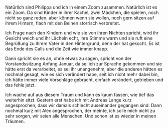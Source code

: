 Natürlich sind Philippa und ich in einem Zoom zusammen. Natürlich ist es ein Zoom. Da sind Kinder in ihrer Kachel, zwei Mädchen, die spielen, noch nicht so ganz reden, aber können wenn sie wollen, noch gern sitzen auf ihrem Hintern, flach mit den Beinen störrisch verbreitet.

Ich Frage nach den Kindern und wie sie von ihren Nichten spricht, wird ihr Gesicht weich und ihr Lächeln echt, ihre Stimme warm und sie ruft eine Begrüßung zu ihrem Vater in den Hintergrund, denn der hat gekocht. Es ist das Ende des Calls und die Zeit wie immer knapp.

Dann spricht sie es an, ohne etwas zu sagen, spricht von der Vorstandssitzung Anfang Januar, da sei ich zur Sprache gekommen und sie hätte erst da verarbeitet, es sei ihr unangenehm, aber die anderen hätten es nochmal gesagt, wie es sich verändert habe, seit ich nicht mehr dabei bin, ich hätte immer viele Vorschläge gebracht, einfach verändert, getrieben und das fehle jetzt.

Ich wache auf aus diesem Traum und kann es kaum fassen, wie tief das weiterhin sitzt. Gestern erst habe ich mit Andreas Lange kurz angesprochen, dass wir damals schlecht auseinander gegangen sind. Dann nochmal kurz mit Alex angesprochen, der meinte, ich solle mich nicht zu sehr sorgen, wir seien alle Menschen. Und schon ist es wieder in meinen Träumen.